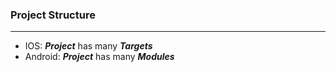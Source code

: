 ### Project Structure

--------------------------

* IOS: ***Project*** has many ***Targets***
* Android: ***Project*** has many ***Modules***



